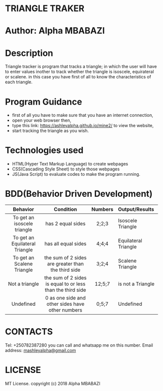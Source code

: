 # TRIANGLE TRAKER

# Author: Alpha MBABAZI

# Description
Triangle tracker is program that tracks a triangle; in which the user will have to enter values inother to 
track whether the triangle is isoscele, equirateral or scalene. in this case you have first of all to know 
the characteristics of each triangle. 
 
 # Program Guidance

* first of all you have to make sure that you have an internet connection,
* open your web browser then, 
* type this link: https://ashleyalpha.github.io/mine2/ to view the website,
* start tracking the triangle as you wish.

# Technologies used
 
 * HTML(Hyper Text Markup Language) to create webpages
 * CSS(Cascading Style Sheet) to style those webpages
 * JS(Java Script) to evaluate codes to make the program running.  

 # BDD(Behavior Driven Development)
  
  | Behavior | Condition |Numbers | Output/Results |
| :----:   | :-----------: | :------------: | :---------------|
|To get an isoscele triangle | has 2 equal sides| 2;2;3| Isoscele Triangle |
|To get an Equilateral Triangle | has all equal sides | 4;4;4 | Equilateral Triangle | 
|To get an Scalene Triangle | the sum of 2 sides are greater than the third side | 3;2;4 | Scalene Triangle |
|Not a triangle | the sum of 2 sides is equal to or less than the third side | 12;5;7 | is not a Triangle |
|Undefined | 0 as one side and other sides have other numbers | 0;5;7 | Undefined |

# CONTACTS 
Tel: +250782387280 you can call and whatsapp me on this number.
Email address: mashleyalpha@gmail.com

# LICENSE 

MT License. copyright (c) 2018 Alpha MBABAZI
